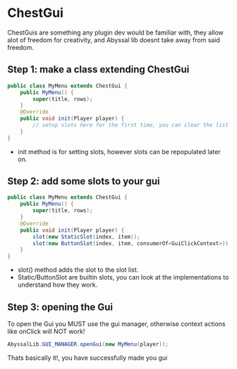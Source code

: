 # ChestGui

ChestGuis are something any plugin dev would be familiar with, they allow alot of freedom for creativity, and Abyssal lib doesnt take away from said freedom.

## Step 1: make a class extending ChestGui 

```Java
public class MyMenu extends ChestGui {
    public MyMenu() {
        super(title, rows);
    }
    @Override
    public void init(Player player) {
        // setup slots here for the first time, you can clear the list of slots and repopulate them in other methods aswell.
    }
}
```

- init method is for setting slots, however slots can be repopulated later on.

## Step 2: add some slots to your gui
```Java
public class MyMenu extends ChestGui {
    public MyMenu() {
        super(title, rows);
    }
    @Override
    public void init(Player player) {
        slot(new StaticSlot(index, item));
        slot(new ButtonSlot(index, item, consumerOf<GuiClickContext>));
    }
}
```

- slot() method adds the slot to the slot list.
- Static/ButtonSlot are builtin slots, you can look at the implementations to understand how they work.

## Step 3: opening the Gui
To open the Gui you MUST use the gui manager, otherwise context actions like onClick will NOT work!

```Java
AbyssalLib.GUI_MANAGER.openGui(new MyMenu(player));
```

Thats basically it!, you have successfully made you gui